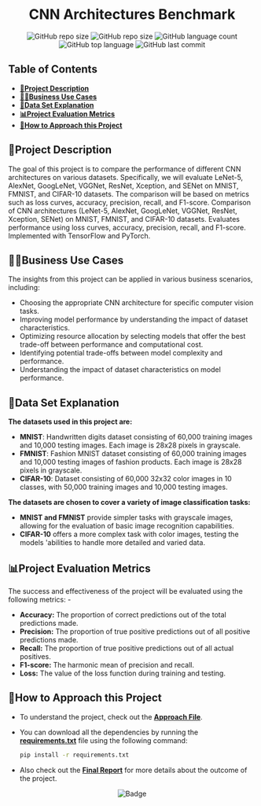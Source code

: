<div align="center">

# CNN Architectures Benchmark

![GitHub repo size](https://img.shields.io/github/repo-size/Avijit-Jana/cnn-architectures-benchmark?style=plastic)
![GitHub repo size](https://img.shields.io/github/repo-size/Avijit-Jana/cnn-architectures-benchmark?style=plastic)
![GitHub language count](https://img.shields.io/github/languages/count/Avijit-Jana/cnn-architectures-benchmark?style=plastic)
![GitHub top language](https://img.shields.io/github/languages/top/Avijit-Jana/cnn-architectures-benchmark?style=plastic)
![GitHub last commit](https://img.shields.io/github/last-commit/Avijit-Jana/cnn-architectures-benchmark?color=red&style=plastic)

</div>

## Table of Contents

- [📖**Project Description**](#project-description)
- [🧑‍💼**Business Use Cases**](#business-use-cases)
- [📁**Data Set Explanation**](#data-set-explanation)
- [**📊Project Evaluation Metrics**](#project-evaluation-metrics)
- [**🚩How to Approach this Project**](#how-to-approach-this-project)

## 📖Project Description

The goal of this project is to compare the performance of different CNN architectures on
various datasets. Specifically, we will evaluate LeNet-5, AlexNet, GoogLeNet, VGGNet,
ResNet, Xception, and SENet on MNIST, FMNIST, and CIFAR-10 datasets. The comparison
will be based on metrics such as loss curves, accuracy, precision, recall, and F1-score.
Comparison of CNN architectures (LeNet-5, AlexNet, GoogLeNet, VGGNet, ResNet, Xception, SENet) on MNIST, FMNIST, and CIFAR-10 datasets. Evaluates performance using loss curves, accuracy, precision, recall, and F1-score. Implemented with TensorFlow and PyTorch.

## 🧑‍💼Business Use Cases

The insights from this project can be applied in various business scenarios, including:

- Choosing the appropriate CNN architecture for specific computer vision tasks.
- Improving model performance by understanding the impact of dataset characteristics.
- Optimizing resource allocation by selecting models that offer the best trade-off between performance and computational cost.
- Identifying potential trade-offs between model complexity and performance.
- Understanding the impact of dataset characteristics on model performance.

## 📁Data Set Explanation

**The datasets used in this project are:**

- **MNIST**: Handwritten digits dataset consisting of 60,000 training images and 10,000 testing images. Each image is 28x28 pixels in grayscale.
- **FMNIST**: Fashion MNIST dataset consisting of 60,000 training images and 10,000 testing images of fashion products. Each image is 28x28 pixels in grayscale.
- **CIFAR-10**: Dataset consisting of 60,000 32x32 color images in 10 classes, with 50,000 training images and 10,000 testing images.

**The datasets are chosen to cover a variety of image classification tasks:**

- **MNIST and FMNIST** provide simpler tasks with grayscale images, allowing for the evaluation of basic image recognition capabilities.
- **CIFAR-10** offers a more complex task with color images, testing the models 'abilities to handle more detailed and varied data.

## 📊Project Evaluation Metrics

The success and effectiveness of the project will be evaluated using the following metrics: -

- **Accuracy:** The proportion of correct predictions out of the total predictions made.
- **Precision:** The proportion of true positive predictions out of all positive predictions made.
- **Recall:** The proportion of true positive predictions out of all actual positives.
- **F1-score:** The harmonic mean of precision and recall.
- **Loss:** The value of the loss function during training and testing.

## 🚩How to Approach this Project

- To understand the project, check out the [**Approach File**](https://github.com/Avijit-Jana/cnn-architectures-benchmark/blob/main/Approach.md).

- You can download all the dependencies by running the [**requirements.txt**](https://github.com/Avijit-Jana/cnn-architectures-benchmark/blob/main/requirements.txt) file using the following command:
    ```bash
    pip install -r requirements.txt
    ```

- Also check out the [**Final Report**](https://github.com/Avijit-Jana/cnn-architectures-benchmark/blob/main/Final_Result.md) for more details about the outcome of the project.

<div align="middle">

![Badge](https://img.shields.io/badge/Developed%20By-Avijit_Jana-blueviolet?style=for-the-badge)

</div>
